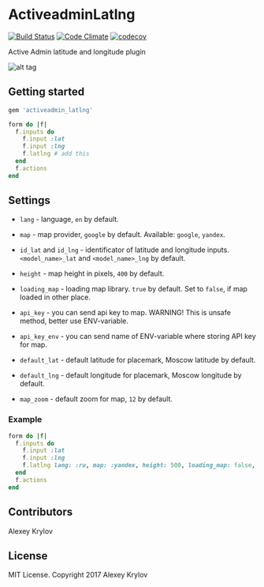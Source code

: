 # ActiveadminLatlng

[![Build Status](https://travis-ci.org/forsaken1/activeadmin-latlng.svg?branch=master)](https://travis-ci.org/forsaken1/activeadmin-latlng)
[![Code Climate](https://codeclimate.com/github/forsaken1/activeadmin-latlng.svg)](https://codeclimate.com/github/forsaken1/activeadmin-latlng)
[![codecov](https://codecov.io/gh/forsaken1/activeadmin-latlng/branch/master/graph/badge.svg?token=)](https://codecov.io/gh/forsaken1/activeadmin-latlng)

Active Admin latitude and longitude plugin

![alt tag](https://image.ibb.co/n5vQ65/aa_latlng.jpg)



## Getting started

```ruby
gem 'activeadmin_latlng'
```

```ruby
form do |f|
  f.inputs do
    f.input :lat
    f.input :lng
    f.latlng # add this
  end
  f.actions
end
```



## Settings

* `lang` - language, `en` by default.

* `map` - map provider, `google` by default. Available: `google`, `yandex`.

* `id_lat` and `id_lng` - identificator of latitude and longitude inputs. `<model_name>_lat` and `<model_name>_lng` by default.

* `height` - map height in pixels, `400` by default.

* `loading_map` - loading map library. `true` by default. Set to `false`, if map loaded in other place.

* `api_key` - you can send api key to map. WARNING! This is unsafe method, better use ENV-variable.

* `api_key_env` - you can send name of ENV-variable where storing API key for map.

* `default_lat` - default latitude for placemark, Moscow latitude by default.

* `default_lng` - default longitude for placemark, Moscow longitude by default.

* `map_zoom` - default zoom for map, `12` by default.

### Example

```ruby
form do |f|
  f.inputs do
    f.input :lat
    f.input :lng
    f.latlng lang: :ru, map: :yandex, height: 500, loading_map: false, api_key_env: 'GOOGLE_API_KEY'
  end
  f.actions
end
```



## Contributors

Alexey Krylov

## License

MIT License. Copyright 2017 Alexey Krylov
